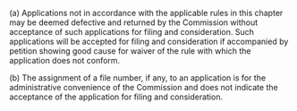 (a) Applications not in accordance with the applicable rules in this chapter may be deemed defective and returned by the Commission without acceptance of such applications for filing and consideration. Such applications will be accepted for filing and consideration if accompanied by petition showing good cause for waiver of the rule with which the application does not conform.
                

(b) The assignment of a file number, if any, to an application is for the administrative convenience of the Commission and does not indicate the acceptance of the application for filing and consideration.

